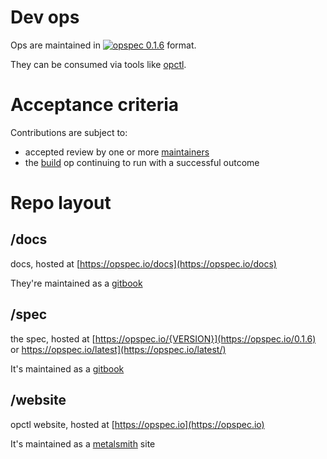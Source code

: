 # Dev ops

Ops are maintained in
[![opspec 0.1.6](https://img.shields.io/badge/opspec-0.1.6-brightgreen.svg?colorA=6b6b6b&colorB=fc16be)](https://opspec.io)
format.

They can be consumed via tools like [opctl](https://opctl.io).

# Acceptance criteria

Contributions are subject to:

- accepted review by one or more
  [maintainers](https://github.com/orgs/opspec-io/teams/maintainers/members)
- the [build](.opspec/build) op continuing to run with a successful
  outcome

# Repo layout

## /docs

docs, hosted at [https://opspec.io/docs](https://opspec.io/docs)

They're maintained as a [gitbook](https://toolchain.gitbook.com/)

## /spec

the spec, hosted at [https://opspec.io/{VERSION}](https://opspec.io/0.1.6) or https://opspec.io/latest](https://opspec.io/latest/)

It's maintained as a [gitbook](https://toolchain.gitbook.com/)

## /website

opctl website, hosted at [https://opspec.io](https://opspec.io)

It's maintained as a [metalsmith](https://github.com/metalsmith/metalsmith) site
